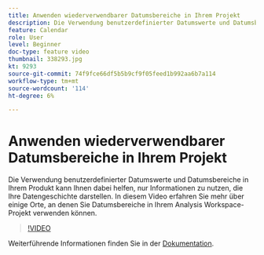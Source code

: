 ```yaml
---
title: Anwenden wiederverwendbarer Datumsbereiche in Ihrem Projekt
description: Die Verwendung benutzerdefinierter Datumswerte und Datumsbereiche in Ihrem Produkt kann Ihnen dabei helfen, nur Informationen zu nutzen, die Ihre Datengeschichte darstellen. In diesem Video erfahren Sie mehr über einige Orte, an denen Sie Datumsbereiche in Ihrem Analysis Workspace-Projekt verwenden können.
feature: Calendar
role: User
level: Beginner
doc-type: feature video
thumbnail: 338293.jpg
kt: 9293
source-git-commit: 74f9fce66df5b5b9cf9f05feed1b992aa6b7a114
workflow-type: tm+mt
source-wordcount: '114'
ht-degree: 6%

---
```



# Anwenden wiederverwendbarer Datumsbereiche in Ihrem Projekt

Die Verwendung benutzerdefinierter Datumswerte und Datumsbereiche in Ihrem Produkt kann Ihnen dabei helfen, nur Informationen zu nutzen, die Ihre Datengeschichte darstellen. In diesem Video erfahren Sie mehr über einige Orte, an denen Sie Datumsbereiche in Ihrem Analysis Workspace-Projekt verwenden können.

>[!VIDEO](https://video.tv.adobe.com/v/338293/?quality=12&learn=on)

Weiterführende Informationen finden Sie in der [Dokumentation](https://experienceleague.adobe.com/docs/analytics/analyze/analysis-workspace/components/calendar-date-ranges/calendar.html?lang=en).
